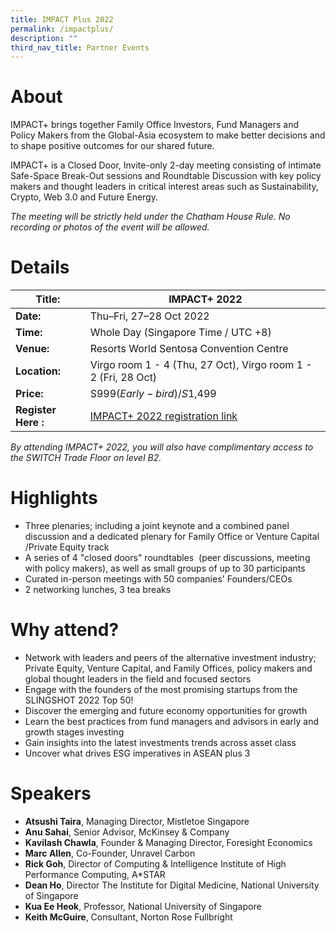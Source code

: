 ```yaml
---
title: IMPACT Plus 2022
permalink: /impactplus/
description: ""
third_nav_title: Partner Events
---
```

# About
IMPACT+ brings together Family Office Investors, Fund Managers and Policy Makers from the Global-Asia ecosystem to make better decisions and to shape positive outcomes for our shared future.

IMPACT+ is a Closed Door, Invite-only 2-day meeting consisting of intimate Safe-Space Break-Out sessions and Roundtable Discussion with key policy makers and thought leaders in critical interest areas such as Sustainability, Crypto, Web 3.0 and Future Energy.

*The meeting will be strictly held under the Chatham House Rule. No recording or photos of the event will be allowed.*

# Details

| **Title:** | IMPACT+ 2022 |
| -------- | -------- |
|**Date:** | Thu–Fri, 27–28 Oct 2022 |
| **Time:**    | Whole Day (Singapore Time / UTC +8) |
|**Venue:** | Resorts World Sentosa Convention Centre |
|**Location:** | Virgo room 1 - 4 (Thu, 27 Oct), Virgo room 1 - 2 (Fri, 28 Oct) |
|**Price:** | S$999 (Early-bird) / S$1,499 |
|**Register Here :** | [IMPACT+ 2022 registration link](https://web.micepad.co/switch-impactplus/registration) |

*By attending IMPACT+ 2022, you will also have complimentary access to the SWITCH Trade Floor on level B2.*

# Highlights
* Three plenaries; including a joint keynote and a combined panel discussion and a dedicated plenary for Family Office or Venture Capital /Private Equity track
* A series of 4 "closed doors" roundtables  (peer discussions, meeting with policy makers), as well as small groups of up to 30 participants
* Curated in-person meetings with 50 companies' Founders/CEOs
* 2 networking lunches, 3 tea breaks


# Why attend?
* Network with leaders and peers of the alternative investment industry; Private Equity, Venture Capital, and Family Offices, policy makers and global thought leaders in the field and focused sectors
* Engage with the founders of the most promising startups from the SLINGSHOT 2022 Top 50!
* Discover the emerging and future economy opportunities for growth
* Learn the best practices from fund managers and advisors in early and growth stages investing
* Gain insights into the latest investments trends across asset class
* Uncover what drives ESG imperatives in ASEAN plus 3

# Speakers
* **Atsushi Taira**, Managing Director, Mistletoe Singapore 
* **Anu Sahai**, Senior Advisor, McKinsey & Company 
* **Kavilash Chawla**, Founder & Managing Director, Foresight Economics
* **Marc Allen**, Co-Founder, Unravel Carbon
* **Rick Goh**, Director of Computing & Intelligence Institute of High Performance Computing, A*STAR
* **Dean Ho**, Director The Institute for Digital Medicine, National University of Singapore 
* **Kua Ee Heok**, Professor, National University of Singapore 
* **Keith McGuire**, Consultant, Norton Rose Fullbright